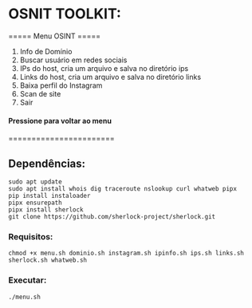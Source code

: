 # OSNIT TOOLKIT:

===== Menu OSINT =====
1. Info de Domínio
2. Buscar usuário em redes sociais
3. IPs do host, cria um arquivo e salva no diretório ips
4. Links do host, cria um arquivo e salva no diretório links 
5. Baixa perfil do Instagram
6. Scan de site
0. Sair
   
#### Pressione <ENTER> para voltar ao menu
=======================

## Dependências:
```
sudo apt update
sudo apt install whois dig traceroute nslookup curl whatweb pipx
pip install instaloader
pipx ensurepath
pipx install sherlock
git clone https://github.com/sherlock-project/sherlock.git
```

### Requisitos:
```
chmod +x menu.sh dominio.sh instagram.sh ipinfo.sh ips.sh links.sh sherlock.sh whatweb.sh
```

### Executar:
```
./menu.sh 
```
